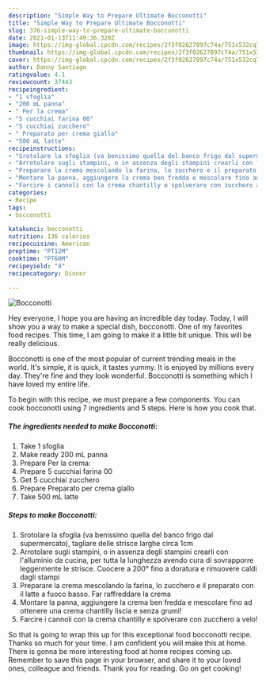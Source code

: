 ```yaml
---
description: "Simple Way to Prepare Ultimate Bocconotti"
title: "Simple Way to Prepare Ultimate Bocconotti"
slug: 376-simple-way-to-prepare-ultimate-bocconotti
date: 2021-01-13T11:49:36.320Z
image: https://img-global.cpcdn.com/recipes/2f3f02627897c74a/751x532cq70/bocconotti-recipe-main-photo.jpg
thumbnail: https://img-global.cpcdn.com/recipes/2f3f02627897c74a/751x532cq70/bocconotti-recipe-main-photo.jpg
cover: https://img-global.cpcdn.com/recipes/2f3f02627897c74a/751x532cq70/bocconotti-recipe-main-photo.jpg
author: Danny Santiago
ratingvalue: 4.1
reviewcount: 37443
recipeingredient:
- "1 sfoglia"
- "200 mL panna"
- " Per la crema"
- "5 cucchiai farina 00"
- "5 cucchiai zucchero"
- " Preparato per crema giallo"
- "500 mL latte"
recipeinstructions:
- "Srotolare la sfoglia (va benissimo quella del banco frigo dal supermercato), tagliare delle strisce larghe circa 1cm"
- "Arrotolare sugli stampini, o in assenza degli stampini crearli con l&#39;alluminio da cucina, per tutta la lunghezza avendo cura di sovrapporre leggermente le strisce. Cuocere a 200° fino a doratura e rimuovere caldi dagli stampi"
- "Preparare la crema mescolando la farina, lo zucchero e il preparato con il latte a fuoco basso. Far raffreddare la crema"
- "Montare la panna, aggiungere la crema ben fredda e mescolare fino ad ottenere una crema chantilly liscia e senza grumi!"
- "Farcire i cannoli con la crema chantilly e spolverare con zucchero a velo!"
categories:
- Recipe
tags:
- bocconotti

katakunci: bocconotti 
nutrition: 136 calories
recipecuisine: American
preptime: "PT12M"
cooktime: "PT60M"
recipeyield: "4"
recipecategory: Dinner

---
```



![Bocconotti](https://img-global.cpcdn.com/recipes/2f3f02627897c74a/751x532cq70/bocconotti-recipe-main-photo.jpg)

Hey everyone, I hope you are having an incredible day today. Today, I will show you a way to make a special dish, bocconotti. One of my favorites food recipes. This time, I am going to make it a little bit unique. This will be really delicious.

Bocconotti is one of the most popular of current trending meals in the world. It's simple, it is quick, it tastes yummy. It is enjoyed by millions every day. They're fine and they look wonderful. Bocconotti is something which I have loved my entire life.




To begin with this recipe, we must prepare a few components. You can cook bocconotti using 7 ingredients and 5 steps. Here is how you cook that.

<!--inarticleads1-->

##### The ingredients needed to make Bocconotti:

1. Take 1 sfoglia
1. Make ready 200 mL panna
1. Prepare  Per la crema:
1. Prepare 5 cucchiai farina 00
1. Get 5 cucchiai zucchero
1. Prepare  Preparato per crema giallo
1. Take 500 mL latte




<!--inarticleads2-->

##### Steps to make Bocconotti:

1. Srotolare la sfoglia (va benissimo quella del banco frigo dal supermercato), tagliare delle strisce larghe circa 1cm
1. Arrotolare sugli stampini, o in assenza degli stampini crearli con l&#39;alluminio da cucina, per tutta la lunghezza avendo cura di sovrapporre leggermente le strisce. Cuocere a 200° fino a doratura e rimuovere caldi dagli stampi
1. Preparare la crema mescolando la farina, lo zucchero e il preparato con il latte a fuoco basso. Far raffreddare la crema
1. Montare la panna, aggiungere la crema ben fredda e mescolare fino ad ottenere una crema chantilly liscia e senza grumi!
1. Farcire i cannoli con la crema chantilly e spolverare con zucchero a velo!




So that is going to wrap this up for this exceptional food bocconotti recipe. Thanks so much for your time. I am confident you will make this at home. There is gonna be more interesting food at home recipes coming up. Remember to save this page in your browser, and share it to your loved ones, colleague and friends. Thank you for reading. Go on get cooking!
